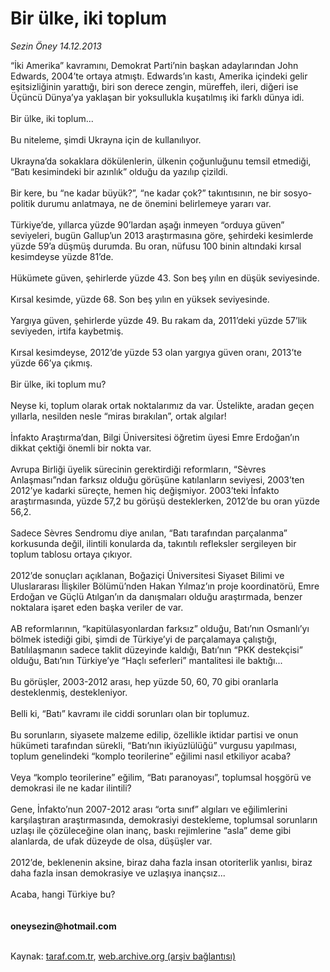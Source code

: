 # Bir ülke, iki toplum

*Sezin Öney 14.12.2013*

<div class="yazi">“İki Amerika” kavramını, Demokrat Parti’nin başkan adaylarından John Edwards, 2004’te ortaya atmıştı. Edwards’ın kastı, Amerika içindeki gelir eşitsizliğinin yarattığı, biri son derece zengin, müreffeh, ileri, diğeri ise Üçüncü Dünya’ya yaklaşan bir yoksullukla kuşatılmış iki farklı dünya idi.<br/><br/>Bir ülke, iki toplum...<br/><br/>Bu niteleme, şimdi Ukrayna için de kullanılıyor.<br/><br/>Ukrayna’da sokaklara dökülenlerin, ülkenin çoğunluğunu temsil etmediği, “Batı kesimindeki bir azınlık” olduğu da yazılıp çizildi.<br/><br/>Bir kere, bu “ne kadar büyük?”, “ne kadar çok?” takıntısının, ne bir sosyo-politik durumu anlatmaya, ne de önemini belirlemeye yararı var.<br/><br/>Türkiye’de, yıllarca yüzde 90’lardan aşağı inmeyen “orduya güven” seviyeleri, bugün Gallup’un 2013 araştırmasına göre, şehirdeki kesimlerde yüzde 59’a düşmüş durumda. Bu oran, nüfusu 100 binin altındaki kırsal kesimdeyse yüzde 81’de.<br/><br/>Hükümete güven, şehirlerde yüzde 43. Son beş yılın en düşük seviyesinde.<br/><br/>Kırsal kesimde, yüzde 68. Son beş yılın en yüksek seviyesinde.<br/><br/>Yargıya güven, şehirlerde yüzde 49. Bu rakam da, 2011’deki yüzde 57’lik seviyeden, irtifa kaybetmiş.<br/><br/>Kırsal kesimdeyse, 2012’de yüzde 53 olan yargıya güven oranı, 2013’te yüzde 66’ya çıkmış.<br/><br/>Bir ülke, iki toplum mu?<br/><br/>Neyse ki, toplum olarak ortak noktalarımız da var. Üstelikte, aradan geçen yıllarla, nesilden nesle “miras bırakılan”, ortak algılar!<br/><br/>İnfakto Araştırma’dan, Bilgi Üniversitesi öğretim üyesi Emre Erdoğan’ın dikkat çektiği önemli bir nokta var.<br/><br/>Avrupa Birliği üyelik sürecinin gerektirdiği reformların, “Sèvres Anlaşması”ndan farksız olduğu görüşüne katılanların seviyesi, 2003’ten 2012’ye kadarki süreçte, hemen hiç değişmiyor. 2003’teki İnfakto araştırmasında, yüzde 57,2 bu görüşü desteklerken, 2012’de bu oran yüzde 56,2.<br/><br/>Sadece Sèvres Sendromu diye anılan, “Batı tarafından parçalanma” korkusunda değil, ilintili konularda da, takıntılı refleksler sergileyen bir toplum tablosu ortaya çıkıyor.<br/><br/>2012’de sonuçları açıklanan, Boğaziçi Üniversitesi Siyaset Bilimi ve Uluslararası İlişkiler Bölümü’nden Hakan Yılmaz’ın proje koordinatörü, Emre Erdoğan ve Güçlü Atılgan’ın da danışmaları olduğu araştırmada, benzer noktalara işaret eden başka veriler de var.<br/><br/>AB reformlarının, “kapitülasyonlardan farksız” olduğu, Batı’nın Osmanlı’yı bölmek istediği gibi, şimdi de Türkiye’yi de parçalamaya çalıştığı, Batılılaşmanın sadece taklit düzeyinde kaldığı, Batı’nın “PKK destekçisi” olduğu, Batı’nın Türkiye’ye “Haçlı seferleri” mantalitesi ile baktığı...<br/><br/>Bu görüşler, 2003-2012 arası, hep yüzde 50, 60, 70 gibi oranlarla desteklenmiş, destekleniyor.<br/><br/>Belli ki, “Batı” kavramı ile ciddi sorunları olan bir toplumuz.<br/><br/>Bu sorunların, siyasete malzeme edilip, özellikle iktidar partisi ve onun hükümeti tarafından sürekli, “Batı’nın ikiyüzlülüğü” vurgusu yapılması, toplum genelindeki “komplo teorilerine” eğilimi nasıl etkiliyor acaba?<br/><br/>Veya “komplo teorilerine” eğilim, “Batı paranoyası”, toplumsal hoşgörü ve demokrasi ile ne kadar ilintili?<br/><br/>Gene, İnfakto’nun 2007-2012 arası “orta sınıf” algıları ve eğilimlerini karşılaştıran araştırmasında, demokrasiyi destekleme, toplumsal sorunların uzlaşı ile çözüleceğine olan inanç, baskı rejimlerine “asla” deme gibi alanlarda, de ufak düzeyde de olsa, düşüşler var.<br/><br/>2012’de, beklenenin aksine, biraz daha fazla insan otoriterlik yanlısı, biraz daha fazla insan demokrasiye ve uzlaşıya inançsız...<br/><br/>Acaba, hangi Türkiye bu?<br/><br/><br/><b>oneysezin@hotmail.com</b><br/><br/>
</div>

Kaynak: [taraf.com.tr](http://www.taraf.com.tr/sezin-oney/makale-bir-ulke-iki-toplum.htm), [web.archive.org (arşiv bağlantısı)](http://web.archive.org/web/20131214094610/http://www.taraf.com.tr/sezin-oney/makale-bir-ulke-iki-toplum.htm)
